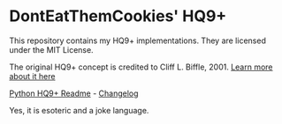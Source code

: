 # DontEatThemCookies' HQ9+
This repository contains my HQ9+ implementations. They are licensed under the MIT License.

The original HQ9+ concept is credited to Cliff L. Biffle, 2001. 
[Learn more about it here](http://cliffle.com/esoterica/hq9plus/)  

[Python HQ9+ Readme](PythonHQ9%2B/pyhq9-readme.md) -
[Changelog](https://github.com/DontEatThemCookies/HQ9/wiki/HQ9--Implementations---CHANGELOG)

Yes, it is esoteric and a joke language.
